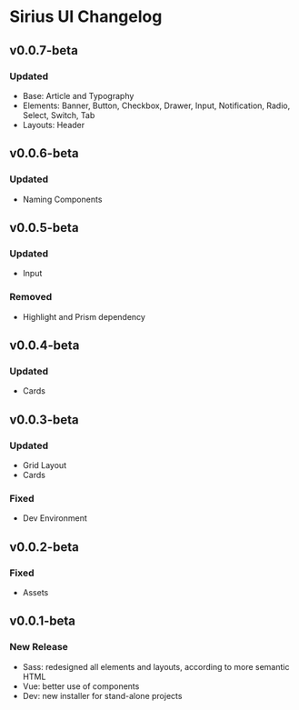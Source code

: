 # Sirius UI Changelog

## v0.0.7-beta
### Updated
* Base: Article and Typography
* Elements: Banner, Button, Checkbox, Drawer, Input, Notification, Radio, Select, Switch, Tab
* Layouts: Header

## v0.0.6-beta
### Updated
* Naming Components

## v0.0.5-beta
### Updated
* Input
### Removed
* Highlight and Prism dependency

## v0.0.4-beta
### Updated
* Cards

## v0.0.3-beta
### Updated
* Grid Layout
* Cards
### Fixed
* Dev Environment

## v0.0.2-beta
### Fixed
* Assets

## v0.0.1-beta
### New Release
* Sass: redesigned all elements and layouts, according to more semantic HTML
* Vue: better use of components
* Dev: new installer for stand-alone projects